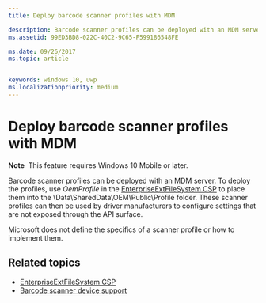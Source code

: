 ```yaml
---
title: Deploy barcode scanner profiles with MDM

description: Barcode scanner profiles can be deployed with an MDM server.
ms.assetid: 99ED3BD8-022C-40C2-9C65-F599186548FE

ms.date: 09/26/2017
ms.topic: article


keywords: windows 10, uwp
ms.localizationpriority: medium
---
```


# Deploy barcode scanner profiles with MDM

**Note**  This feature requires Windows 10 Mobile or later.

Barcode scanner profiles can be deployed with an MDM server. To deploy the profiles, use *OemProfile* in the [EnterpriseExtFileSystem CSP](https://msdn.microsoft.com/library/windows/hardware/mt157025) to place them into the \\Data\\SharedData\\OEM\\Public\\Profile folder. These scanner profiles can then be used by driver manufacturers to configure settings that are not exposed through the API surface.

Microsoft does not define the specifics of a scanner profile or how to implement them.

## Related topics
- [EnterpriseExtFileSystem CSP](https://msdn.microsoft.com/library/windows/hardware/mt157025)
- [Barcode scanner device support](https://docs.microsoft.com/en-us/windows/uwp/devices-sensors/pos-device-support#barcode-scanner)
